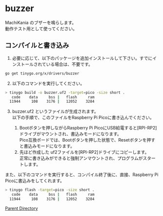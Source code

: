 # buzzer

MachiKania のブザーを鳴らします。   
動作テスト用として使ってください。  

## コンパイルと書き込み

1. 必要に応じて、以下のパッケージを追加インストールして下さい。すでにインストールされている場合は、不要です。  

```bash
go get tinygo.org/x/drivers/buzzer
```

2. 以下のコマンドを実行してください。  

```bash
> tinygo build -o buzzer.uf2 -target=pico -size short .
   code    data     bss |   flash     ram
  11944     108    3176 |   12052    3284
```

3. buzzer.uf2 というファイルが生成されます。  
以下の手順で、このファイルをRaspberry Pi Picoに書き込んでください。

    1. Bootボタンを押しながらRaspberry Pi PicoにUSB給電すると[RPI-RP2]ドライブがマウントされ、書込みモードになります。  
    Pico互換ボードでは、Bootボタンを押した状態で、Resetボタンを押すと書込みモードになります。
    2. 先ほど作成した uf2ファイルを[RPI-RP2]ドライブにコピーします。  
    正常に書き込みができると強制アンマウントされ、プログラムがスタートします。

また、以下のコマンドを実行すると、コンパイル終了後に、直接、Raspberry Pi Picoに書込みをしてくれます。

```bash
> tinygo flash -target=pico -size short .
   code    data     bss |   flash     ram
  11944     108    3176 |   12052    3284
```

[Parent Directory](../README.md)